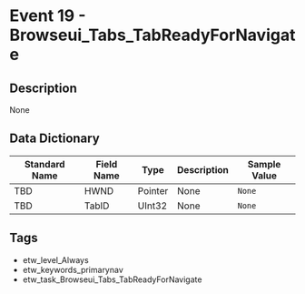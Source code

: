 # Event 19 - Browseui_Tabs_TabReadyForNavigate

## Description
None

## Data Dictionary
|Standard Name|Field Name|Type|Description|Sample Value|
|---|---|---|---|---|
|TBD|HWND|Pointer|None|`None`|
|TBD|TabID|UInt32|None|`None`|

## Tags
* etw_level_Always
* etw_keywords_primarynav
* etw_task_Browseui_Tabs_TabReadyForNavigate